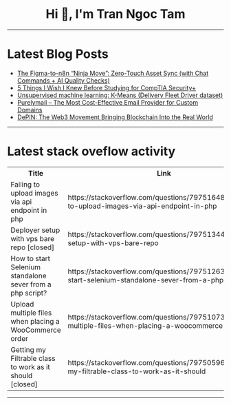 <h1 align="center">Hi 👋, I'm Tran Ngoc Tam</h1>

---

# Latest Blog Posts 
<!-- BLOG-POST-LIST:START -->
- [The Figma-to-n8n “Ninja Move”: Zero-Touch Asset Sync &lpar;with Chat Commands + AI Quality Checks&rpar;](https://dev.to/benbenjamin/the-figma-to-n8n-ninja-move-zero-touch-asset-sync-with-chat-commands-ai-quality-checks-50m8)
- [5 Things I Wish I Knew Before Studying for CompTIA Security+](https://dev.to/leonardkachi/5-things-i-wish-i-knew-before-studying-for-comptia-security-19i)
- [Unsupervised machine learning: K-Means &lpar;Delivery Fleet Driver dataset&rpar;](https://dev.to/ashwani_kumar_a70ee558a2c/unsupervised-machine-learning-k-means-delivery-fleet-driver-dataset-2h24)
- [Purelymail – The Most Cost-Effective Email Provider for Custom Domains](https://dev.to/r-quazi/purelymail-the-most-cost-effective-email-provider-for-custom-domains-2j56)
- [DePIN: The Web3 Movement Bringing Blockchain Into the Real World](https://dev.to/digitaldime/depin-the-web3-movement-bringing-blockchain-into-the-real-world-1h0c)
<!-- BLOG-POST-LIST:END -->

---

# Latest stack oveflow activity
<table>
  <tr><th>Title</th><th>Link</th></tr>
  <!-- STACKOVERFLOW:START --><tr><td>Failing to upload images via api endpoint in php</td><td>https://stackoverflow.com/questions/79751648/failing-to-upload-images-via-api-endpoint-in-php</td></tr><tr><td>Deployer setup with vps bare repo [closed]</td><td>https://stackoverflow.com/questions/79751344/deployer-setup-with-vps-bare-repo</td></tr><tr><td>How to start Selenium standalone sever from a php script?</td><td>https://stackoverflow.com/questions/79751263/how-to-start-selenium-standalone-sever-from-a-php-script</td></tr><tr><td>Upload multiple files when placing a WooCommerce order</td><td>https://stackoverflow.com/questions/79751073/upload-multiple-files-when-placing-a-woocommerce-order</td></tr><tr><td>Getting my Filtrable class to work as it should [closed]</td><td>https://stackoverflow.com/questions/79750596/getting-my-filtrable-class-to-work-as-it-should</td></tr><!-- STACKOVERFLOW:END -->
</table>

---


